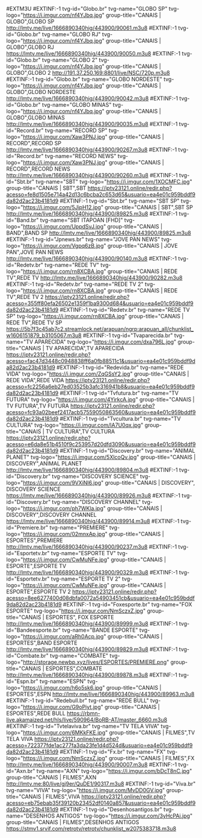 #EXTM3U
#EXTINF:-1 tvg-id="Globo.br" tvg-name="GLOBO SP" tvg-logo="https://i.imgur.com/nf4YJbq.jpg" group-title="CANAIS | GLOBO",GLOBO SP
http://lmtv.me/live/1666890340hig/443900/90061.m3u8
#EXTINF:-1 tvg-id="Globo.br" tvg-name="GLOBO RJ" tvg-logo="https://i.imgur.com/nf4YJbq.jpg" group-title="CANAIS | GLOBO",GLOBO RJ
https://lmtv.me/live/1666890340hig/443900/90050.m3u8
#EXTINF:-1 tvg-id="Globo.br" tvg-name="GLOBO 2" tvg-logo="https://i.imgur.com/nf4YJbq.jpg" group-title="CANAIS | GLOBO",GLOBO 2
http://191.37.250.169:8801/live/NSC/720p.m3u8
#EXTINF:-1 tvg-id="Globo.br" tvg-name="GLOBO NORDESTE" tvg-logo="https://i.imgur.com/nf4YJbq.jpg" group-title="CANAIS | GLOBO",GLOBO NORDESTE
http://lmtv.me/live/1666890340hig/443900/90042.m3u8
#EXTINF:-1 tvg-id="Globo.br" tvg-name="GLOBO MINAS" tvg-logo="https://i.imgur.com/nf4YJbq.jpg" group-title="CANAIS | GLOBO",GLOBO MINAS
http://lmtv.me/live/1666890340hig/443900/90035.m3u8
#EXTINF:-1 tvg-id="Record.br" tvg-name="RECORD SP" tvg-logo="https://i.imgur.com/Xaw3PNJ.jpg" group-title="CANAIS | RECORD",RECORD SP
http://lmtv.me/live/1666890340hig/443900/90267.m3u8
#EXTINF:-1 tvg-id="Record.br" tvg-name="RECORD NEWS" tvg-logo="https://i.imgur.com/Xaw3PNJ.jpg" group-title="CANAIS | RECORD",RECORD NEWS
http://lmtv.me/live/1666890340hig/443900/90260.m3u8
#EXTINF:-1 tvg-id="Sbt.br" tvg-name="SBT" tvg-logo="https://i.imgur.com/1XOCMFC.jpg" group-title="CANAIS | SBT",SBT
https://iptv23121.online/redir.php?acesso=fe8d1505e714a42d13c6bcba2c653d65&usuario=ea4e01c959bddf9da82d2ac23b4181d9
#EXTINF:-1 tvg-id="Sbt.br" tvg-name="SBT SP" tvg-logo="https://i.imgur.com/5JipH12.jpg" group-title="CANAIS | SBT",SBT SP
http://lmtv.me/live/1666890340hig/443900/89825.m3u8
#EXTINF:-1 tvg-id="Band.br" tvg-name="SBT ITAPOAN [FHD]" tvg-logo="https://i.imgur.com/UppdSvJ.jpg" group-title="CANAIS | BAND",BAND SP
http://lmtv.me/live/1666890340hig/443900/89825.m3u8
#EXTINF:-1 tvg-id="Jpnews.br" tvg-name="JOVE PAN NEWS" tvg-logo="https://i.imgur.com/Vgpq6zB.jpg" group-title="CANAIS | JOVE PAN",JOVE PAN NEWS
http://lmtv.me/live/1666890340hig/443900/90140.m3u8
#EXTINF:-1 tvg-id="Redetv.br" tvg-name="REDE TV" tvg-logo="https://i.imgur.com/rn8XCBA.jpg" group-title="CANAIS | REDE TV",REDE TV
http://lmtv.me/live/1666890340hig/443900/90282.m3u8
#EXTINF:-1 tvg-id="Redetv.br" tvg-name="REDE TV 2" tvg-logo="https://i.imgur.com/rn8XCBA.jpg" group-title="CANAIS | REDE TV",REDE TV 2
https://iptv23121.online/redir.php?acesso=355ff80efa26502e1359f1ba9300d684&usuario=ea4e01c959bddf9da82d2ac23b4181d9
#EXTINF:-1 tvg-id="Redetv.br" tvg-name="REDE TV SP" tvg-logo="https://i.imgur.com/rn8XCBA.jpg" group-title="CANAIS | REDE TV",REDE TV SP
https://5b7f3c45ab7c2.streamlock.net/arapuan/ngrp:arapuan_all/chunklist_w1606151879_b3105067.m3u8
#EXTINF:-1 tvg-id="Tvaparecida.br" tvg-name="TV APARECIDA" tvg-logo="https://i.imgur.com/dxa796L.jpg" group-title="CANAIS | TV APARECIDA",TV APARECIDA 
https://iptv23121.online/redir.php?acesso=fac47d3448c0948838ff6a0fb88511c1&usuario=ea4e01c959bddf9da82d2ac23b4181d9
#EXTINF:-1 tvg-id="Redevida.br" tvg-name="REDE VIDA" tvg-logo="https://i.imgur.com/ZqGSsY2.jpg" group-title="CANAIS | REDE VIDA",REDE VIDA
https://iptv23121.online/redir.php?acesso=fc2256a6eb27ed03525b3afc316941b8&usuario=ea4e01c959bddf9da82d2ac23b4181d9
#EXTINF:-1 tvg-id="Tvfutura.br" tvg-name="TV FUTURA" tvg-logo="https://i.imgur.com/4YirkcA.jpg" group-title="CANAIS | TV FUTURA",TV FUTURA
https://iptv23121.online/redir.php?acesso=fc93a02beef2417acb57559050863560&usuario=ea4e01c959bddf9da82d2ac23b4181d9
#EXTINF:-1 tvg-id="Tvcultura.br" tvg-name="TV CULTURA" tvg-logo="https://i.imgur.com/IA7U0qx.jpg" group-title="CANAIS | TV CULTURA",TV CULTURA
https://iptv23121.online/redir.php?acesso=e6da8e51b4510f9c253957d20dfd3090&usuario=ea4e01c959bddf9da82d2ac23b4181d9
#EXTINF:-1 tvg-id="Discovery.br" tvg-name="ANIMAL PLANET" tvg-logo="https://i.imgur.com/5XlcoQv.jpg" group-title="CANAIS | DISCOVERY",ANIMAL PLANET
http://lmtv.me/live/1666890340hig/443900/89804.m3u8
#EXTINF:-1 tvg-id="Discovery.br" tvg-name="DISCOVERY SCIENCE" tvg-logo="https://i.imgur.com/9VXiNl6.jpg" group-title="CANAIS | DISCOVERY", DISCOVERY SCIENCE
https://lmtv.me/live/1666890340hig/443900/89926.m3u8
#EXTINF:-1 tvg-id="Discovery.br" tvg-name="DISCOVERY CHANNEL" tvg-logo="https://i.imgur.com/ph7WKla.jpg" group-title="CANAIS | DISCOVERY",DISCOVERY CHANNEL
https://lmtv.me/live/1666890340hig/443900/89914.m3u8
#EXTINF:-1 tvg-id="Premiere.br" tvg-name="PREMIERE" tvg-logo="https://i.imgur.com/02mnxAp.jpg" group-title="CANAIS | ESPORTES",PREMIERE
http://lmtv.me/live/1666890340hig/443900/90237.m3u8
#EXTINF:-1 tvg-id="Esportetv.br" tvg-name="ESPORTE TV" tvg-logo="https://i.imgur.com/CwMuNFe.jpg" group-title="CANAIS | ESPORTE",ESPORTE TV
http://lmtv.me/live/1666890340hig/443900/90329.m3u8
#EXTINF:-1 tvg-id="Esportetv.br" tvg-name="ESPORTE TV 2" tvg-logo="https://i.imgur.com/CwMuNFe.jpg" group-title="CANAIS | ESPORTE",ESPORTE TV 2
https://iptv23121.online/redir.php?acesso=8ee6277400d08dbfa0072a54903451cb&usuario=ea4e01c959bddf9da82d2ac23b4181d9
#EXTINF:-1 tvg-id="Foxesporte.br" tvg-name="FOX ESPORTE" tvg-logo="https://i.imgur.com/NmSczxZ.jpg" group-title="CANAIS | ESPORTES", FOX ESPORTE
http://lmtv.me/live/1666890340hig/443900/89999.m3u8
#EXTINF:-1 tvg-id="Bandeesporte.br" tvg-name="BANDE ESPORTE" tvg-logo="https://i.imgur.com/aRh0Acp.jpg" group-title="CANAIS | ESPORTES",BAND ESPORTE
http://lmtv.me/live/1666890340hig/443900/89829.m3u8
#EXTINF:-1 tvg-id="Combate.br" tvg-name="COMBATE" tvg-logo="http://storage.newbp.xyz/lives/ESPORTES/PREMIERE.png" group-title="CANAIS | ESPORTES",COMBATE
http://lmtv.me/live/1666890340hig/443900/89878.m3u8
#EXTINF:-1 tvg-id="Espn.br" tvg-name="ESPN" tvg-logo="https://i.imgur.com/h6o5sk6.jpg" group-title="CANAIS | ESPORTES",ESPN
http://lmtv.me/live/1666890340hig/443900/89963.m3u8
#EXTINF:-1 tvg-id="Redebull.br" tvg-name="REDE BULL" tvg-logo="https://i.imgur.com/G9oPiyt.jpg" group-title="CANAIS | ESPORTES",REDE BULL
https://rbmn-live.akamaized.net/hls/live/590964/BoRB-AT/master_6660.m3u8
#EXTINF:-1 tvg-id="Tvtelaviva.br" tvg-name="TV TELA VIVA" tvg-logo="https://i.imgur.com/6MKkFKE.jpg" group-title="CANAIS | FILMES",TV TELA VIVA
https://iptv23121.online/redir.php?acesso=722377fde1ac277fa3da23fe1d4d524d&usuario=ea4e01c959bddf9da82d2ac23b4181d9
#EXTINF:-1 tvg-id="Fx.br" tvg-name="FX" tvg-logo="https://i.imgur.com/NmSczxZ.jpg" group-title="CANAIS | FILMES",FX
http://lmtv.me/live/1666890340hig/443900/90007.m3u8
#EXTINF:-1 tvg-id="Axn.br" tvg-name="AXN" tvg-logo="https://i.imgur.com/bDcT8nC.jpg" group-title="CANAIS | FILMES",AXN
http://lmtv.me:80/live/gj9er/QuDE1/90317.m3u8
#EXTINF:-1 tvg-id="Viva.br" tvg-name="VIVA" tvg-logo="https://i.imgur.com/MvDD0GV.jpg" group-title="CANAIS | FILMES",VIVA
https://iptv23121.online/redir.php?acesso=eb75ebab35f39120b23452df0140a857&usuario=ea4e01c959bddf9da82d2ac23b4181d9
#EXTINF:-1 tvg-id="Desenhosantigos.br" tvg-name="DESENHOS ANTIGOS" tvg-logo="https://i.imgur.com/3yHcPAi.jpg" group-title="CANAIS | FILMES",DESENHOS ANTIGOS
https://stmv1.srvif.com/retrotv/retrotv/chunklist_w2075383718.m3u8
